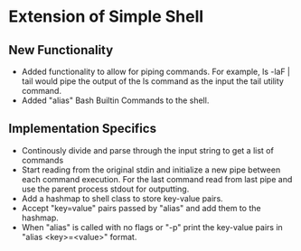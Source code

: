# Extension of Simple Shell

## New Functionality
- Added functionality to allow for piping commands. For example, ls -laF | tail would pipe the output of the ls command as the input the tail utility command. 
- Added "alias" Bash Builtin Commands to the shell.

## Implementation Specifics
- Continously divide and parse through the input string to get a list of commands
- Start reading from the original stdin and initialize a new pipe between each command execution. For the last command read from last pipe and use the parent process stdout for outputting.
- Add a hashmap to shell class to store key-value pairs.
- Accept "key=value" pairs passed by "alias" and add them to the hashmap.
- When "alias" is called with no flags or "-p" print the key-value pairs in "alias \<key\>=\<value\>" format.